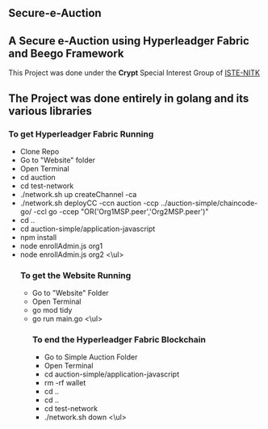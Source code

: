 ## Secure-e-Auction

A Secure e-Auction using Hyperleadger Fabric and Beego Framework
---
This Project was done under the <b>Crypt</b> Special Interest Group of <a href="https://iste.nitk.ac.in/">ISTE-NITK</a>

The Project was done entirely in <b>golang</b> and its various libraries<br>
---

### To get Hyperleadger Fabric Running
<ul>
<li>Clone Repo
<li>Go to "Website" folder
<li>Open Terminal
<li>cd auction
<li>cd test-network
<li>./network.sh up createChannel -ca
<li>./network.sh deployCC -ccn auction -ccp ../auction-simple/chaincode-go/ -ccl go -ccep "OR('Org1MSP.peer','Org2MSP.peer')"
<li>cd ..
<li>cd auction-simple/application-javascript
<li>npm install
<li>node enrollAdmin.js org1
<li>node enrollAdmin.js org2
<\ul>

### To get the Website Running
<ul>
<li>Go to "Website" Folder
<li>Open Terminal
<li>go mod tidy
<li>go run main.go
<\ul>
  
### To end the Hyperleadger Fabric Blockchain
<ul>
<li>Go to Simple Auction Folder
<li>Open Terminal
<li>cd auction-simple/application-javascript
<li>rm -rf wallet
<li>cd ..
<li>cd ..
<li>cd test-network
<li>./network.sh down
<\ul>
